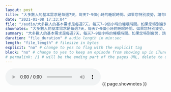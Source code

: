 ```yaml
---
layout: post
title: "大多數人的基本需求是每週7天，每天7~9個小時的睡眠時間。如果您特別疲勞，請每晚增加30~60分鐘的睡眠。雖然小睡個20~30分鐘會有幫助，但請確保在下午2點前進行，這樣才不會搶走你的夜間睡眠。" # quotes allow forbidden characters like the colon
date: "2021-01-08 17:33:04"
file: "/audio/大多數人的基本需求是每週7天，每天7~9個小時的睡眠時間。如果您特別疲勞，請每晚增加30~60分鐘的睡眠。雖然小睡個20~30分鐘會有幫助，但請確保在下午2點前進行，這樣才不會搶走你的夜間睡眠。.mp3"
shownotes: "大多數人的基本需求是每週7天，每天7~9個小時的睡眠時間。如果您特別疲勞，請每晚增加30~60分鐘的睡眠。雖然小睡個20~30分鐘會有幫助，但請確保在下午2點前進行，這樣才不會搶走你的夜間睡眠。"
summary: "大多數人的基本需求是每週7天，每天7~9個小時的睡眠時間。如果您特別疲勞，請每晚增加30~60分鐘的睡眠。雖然小睡個20~30分鐘會有幫助，但請確保在下午2點前進行，這樣才不會搶走你的夜間睡眠。"
duration: "file_duration" # audio length in min:sec
length: "file_length" # filesize in bytes
explicit: "no" # change to yes to flag with the explicit tag
block: "no" # change to yes to keep an episode from showing up in iTunes
# permalink: /1 # will be the ending part of the pages URL, delete to default to the title
---
```


<audio controls>
<source src="{{site.url}}{{site.baseurl}}{{ page.file }}" type="audio/x-mp3">
Your browser does not support the audio element.
</audio>
{{ page.shownotes }}
